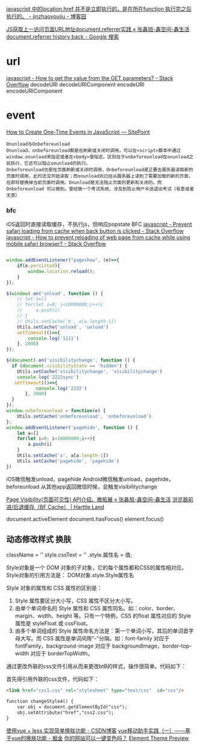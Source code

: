 

[javascript 中的location.href 并不是立即执行的，是在所在function 执行完之后执行的。 - jinzhaoyoujiu - 博客园](http://www.cnblogs.com/jinzhaoyoujiu/p/javascript_location_href.html)

[JS获取上一访问页面URL地址document.referrer实践 « 张鑫旭-鑫空间-鑫生活](http://www.zhangxinxu.com/wordpress/2017/02/js-page-url-document-referrer/)
[document.referrer history back - Google 搜索](https://www.google.com.hk/search?q=document.referrer+history+back)

# url
[javascript - How to get the value from the GET parameters? - Stack Overflow](https://stackoverflow.com/questions/979975/how-to-get-the-value-from-the-get-parameters)
decodeURI
decodeURIComponent
encodeURI
encodeURIComponent

# event
[How to Create One-Time Events in JavaScript — SitePoint](https://www.sitepoint.com/create-one-time-events-javascript/)

```
Onunload与Onbeforeunload
Onunload，onbeforeunload都是在刷新或关闭时调用，可以在<script>脚本中通过window.onunload来指定或者在<body>里指定。区别在于onbeforeunload在onunload之前执行，它还可以阻止onunload的执行。
Onbeforeunload也是在页面刷新或关闭时调用，Onbeforeunload是正要去服务器读取新的页面时调用，此时还没开始读取；而onunload则已经从服务器上读到了需要加载的新的页面，在即将替换掉当前页面时调用。Onunload是无法阻止页面的更新和关闭的。而 Onbeforeunload 可以做到。曾经做一个考试系统，涉及到防止用户半途退出考试（有意或者无意）
```

### bfc
iOS返回时直接读取缓存，不执行js，但响应popstate
BFC
[javascript - Prevent safari loading from cache when back button is clicked - Stack Overflow](http://stackoverflow.com/questions/8788802/prevent-safari-loading-from-cache-when-back-button-is-clicked)
[javascript - How to prevent reloading of web page from cache while using mobile safari browser? - Stack Overflow](http://stackoverflow.com/questions/24524248/how-to-prevent-reloading-of-web-page-from-cache-while-using-mobile-safari-browse)

```javascript

window.addEventListener("pageshow", (e)=>{
    if(e.persisted){
        window.location.reload();
    }
});

$(window).on('unload', function () {
    // let a=[]
    // for(let i=0; i<10000000;i++){
    //     a.push(i)
    // }
    // Utils.setCache('b', a[a.length-1])
    Utils.setCache('unload', 'unload')
    setTimeout(()=>{
        console.log('1111')
    }, 2000)
});

$(document).on('visibilitychange', function () {
  if (document.visibilityState == 'hidden') {
    Utils.setCache('visibilitychange', 'visibilitychange')
    console.log('2222sync')
   setTimeout(()=>{
           console.log('2222')
       }, 2000)
  }
});
window.onbeforeunload = function(e) {
    Utils.setCache('onbeforeunload', 'onbeforeunload')
};
window.addEventListener('pagehide', function () {
    let a=[]
    for(let i=0; i<10000000;i++){
        a.push(i)
    }
    Utils.setCache('a', a[a.length-1])
    Utils.setCache('pagehide', 'pagehide')
})
```
iOS微信触发unload，pagehide
Android微信触发unload，pagehide，beforeunload
从其他app返回微信时候，会触发visibilitychange

[Page Visibility(页面可见性) API介绍、微拓展 « 张鑫旭-鑫空间-鑫生活](http://www.zhangxinxu.com/wordpress/2012/11/page-visibility-api-introduction-extend/)
[浏览器前进/后退缓存（BF Cache） | Harttle Land](http://harttle.land/2017/03/12/backward-forward-cache.html)

document.activeElement
document.hasFocus()
element.focus()

## 动态修改样式 换肤
className = ''
style.cssText = ''
.style.属性名 = 值;


Style对象是一个 DOM 对象的子对象，它的每个属性都和CSS的属性相对应。
Style对象的引用方法是： DOM对象.style.Style属性名

Style 对象的属性和 CSS 属性的区别是：
1. Style 属性要区分大小写，CSS 属性不区分大小写。
2. 由单个单词命名的 Style 属性和 CSS 属性同名。如：color、border、margin、width、height 等。只有一个特例，CSS 的float 属性对应的 Style 属性是 styleFloat 或 cssFloat。
3. 由多个单词组成的 Style 属性命名方法是：第一个单词小写，其后的单词首字母大写。而 CSS 属性是单词间用“-”分隔。如：font-family 对应于fontFamily，background-image 对应于 backgroundImage，border-top-width 对应于 borderTopWidth。

通过更改外联的css文件引用从而来更改btB的样式，操作很简单。代码如下：

首先得引用外联的css文件，代码如下：

``` html
<link href="css1.css" rel="stylesheet" type="text/css"  id="css"/>

function changeStyle4() {
    var obj = document.getElementById("css");
    obj.setAttribute("href","css2.css");
}
```
[使用vue + less 实现简单换肤功能 - CSDN博客](http://blog.csdn.net/u013884068/article/details/78186798)
[vue移动助手实践（一）——基于vue的换肤功能 - 掘金](https://juejin.im/post/59dae969f265da064c389644)
[你的网站可以一键变色吗？](https://zhuanlan.zhihu.com/p/29610065)
[Element Theme Preview](https://elementui.github.io/theme-preview/#/zh-CN)
